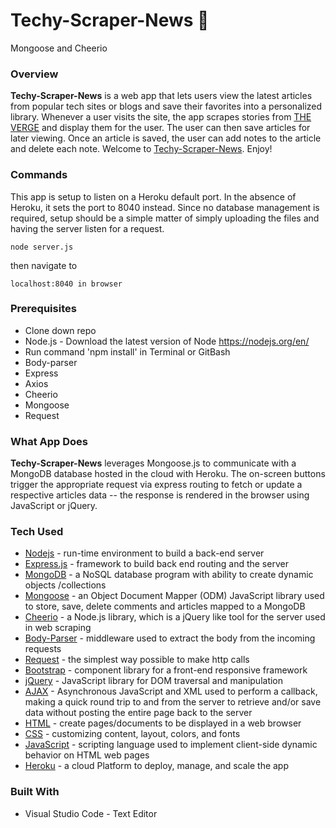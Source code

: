 # Techy-Scraper-News **:newspaper:**
Mongoose and Cheerio

### Overview
**Techy-Scraper-News** is a web app that lets users view the latest articles from popular tech sites or blogs and save their favorites into a personalized library. Whenever a user visits the site, the app scrapes stories from [THE VERGE](https://www.theverge.com/) and display them for the user. The user can then save articles for later viewing. Once an article is saved, the user can add notes to the article and delete each note.
Welcome to [Techy-Scraper-News](https://dry-badlands-26968.herokuapp.com/). Enjoy!



### Commands

This app is setup to listen on a Heroku default port. In the absence of Heroku, it sets the port to 8040 instead. Since no database management is required, setup should be a simple matter of simply uploading the files and having the server listen for a request.	
```
node server.js
```
then navigate to 
```
localhost:8040 in browser
```


### Prerequisites

- Clone down repo
- Node.js - Download the latest version of Node https://nodejs.org/en/
- Run command 'npm install' in Terminal or GitBash
- Body-parser
- Express
- Axios
- Cheerio
- Mongoose
- Request


### What App Does

**Techy-Scraper-News** leverages Mongoose.js to communicate with a MongoDB database hosted in the cloud with Heroku. The on-screen buttons trigger the appropriate request via express routing to fetch or update a respective articles data -- the response is rendered in the browser using JavaScript or jQuery.


### Tech Used

* [Nodejs](https://nodejs.org/en/) - run-time environment to build a back-end server
* [Express.js](https://expressjs.com/) - framework to build back end routing and the server
* [MongoDB](https://www.mongodb.com/download-center#community) - a NoSQL database program with ability to create dynamic objects /collections
* [Mongoose](http://mongoosejs.com/docs/) - an Object Document Mapper (ODM) JavaScript library used to store, save, delete comments and articles mapped to a MongoDB
* [Cheerio](https://www.npmjs.com/package/cheerio) - a Node.js library, which is a  jQuery like tool for the server used in web scraping
* [Body-Parser](https://www.npmjs.com/package/inquirer) - middleware used to extract the body from the incoming requests
* [Request](https://www.npmjs.com/package/request) - the simplest way possible to make http calls
* [Bootstrap](https://www.bootstrapcdn.com/) - component library for a front-end responsive framework
* [jQuery](https://jquery.com/) - JavaScript library for DOM traversal and manipulation
* [AJAX](https://developer.mozilla.org/en-US/docs/Web/Guide/AJAX/Getting_Started) - Asynchronous JavaScript and XML used to perform a callback, making a quick round trip to and from the server to retrieve and/or save data without posting the entire page back to the server
* [HTML](https://html.com/) - create pages/documents to be displayed in a web browser
* [CSS](https://www.w3schools.com/Css/css_intro.asp) - customizing content, layout, colors, and fonts
* [JavaScript](https://www.javascript.com/) - scripting language used to implement client-side dynamic behavior on HTML web pages
* [Heroku](https://html.com/) - a cloud Platform to deploy, manage, and scale the app


### Built With
- Visual Studio Code - Text Editor